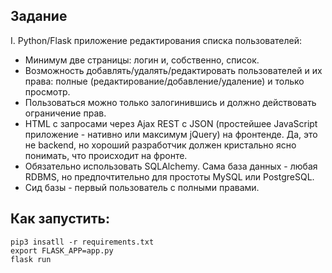 ## Задание

I. Python/Flask приложение редактирования списка пользователей:

- Минимум две страницы: логин и, собственно, список. 
- Возможность добавлять/удалять/редактировать пользователей и их права: полные (редактирование/добавление/удаление) и только просмотр. 
- Пользоваться можно только залогинившись и должно действовать ограничение прав. 
- HTML с запросами через Ajax REST c JSON (простейшее JavaScript приложение - нативно или максимум jQuery) на фронтенде. Да, это не backend, но хороший разработчик должен кристально ясно понимать, что происходит на фронте. 
- Обязательно использовать SQLAlchemy. Сама база данных - любая RDBMS, но предпочтительно для простоты MySQL или PostgreSQL. 
- Сид базы - первый пользователь с полными правами.

## Как запустить:
	pip3 insatll -r requirements.txt
	export FLASK_APP=app.py
	flask run